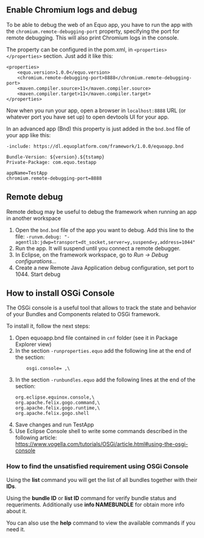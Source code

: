 ## Enable Chromium logs and debug

To be able to debug the web of an Equo app, you have to run the app with the `chromium.remote-debugging-port` property, specifying the port for remote debugging. This will also print Chromium logs in the console.

The property can be configured in the pom.xml, in `<properties></properties>` section. Just add it like this:
```
<properties>
    <equo.version>1.0.0</equo.version>
    <chromium.remote-debugging-port>8888</chromium.remote-debugging-port>
    <maven.compiler.source>11</maven.compiler.source>
    <maven.compiler.target>11</maven.compiler.target>
</properties>
```

Now when you run your app, open a browser in `localhost:8888` URL (or whatever port you have set up) to open devtools UI for your app.

In an advanced app (Bnd) this property is just added in the `bnd.bnd` file of your app like this:
```
-include: https://dl.equoplatform.com/framework/1.0.0/equoapp.bnd

Bundle-Version: ${version}.${tstamp}
Private-Package: com.equo.testapp

appName=TestApp
chromium.remote-debugging-port=8888
```

## Remote debug

Remote debug may be useful to debug the framework when running an app in another workspace

1. Open the `bnd.bnd` file of the app you want to debug. Add this line to the file:
`-runvm.debug: "-agentlib:jdwp=transport=dt_socket,server=y,suspend=y,address=1044"`
2.  Run the app. It will suspend until you connect a remote debugger.
3.  In Eclipse, on the framework workspace, go to _Run -> Debug configurations..._
4.  Create a new Remote Java Application debug configuration, set port to 1044. Start debug

## How to install OSGi Console

The OSGi console is a useful tool that allows to track the state and behavior of your Bundles and Components related to OSGi framework.

To install it, follow the next steps:
  1.  Open equoapp.bnd file contained in `cnf` folder (see it in Package Explorer view)
  2.  In the section `-runproperties.equo` add the following line at the end of the section: 
      ```
          osgi.console= ,\
      ```
  3. In the section `-runbundles.equo` add the following lines at the end of the section:
      ```
      org.eclipse.equinox.console,\
      org.apache.felix.gogo.command,\
      org.apache.felix.gogo.runtime,\
      org.apache.felix.gogo.shell
      ```
  4. Save changes and run TestApp
  5. Use Eclipse Console shell to write some commands described in the following article: https://www.vogella.com/tutorials/OSGi/article.html#using-the-osgi-console

### How to find the unsatisfied requirement using OSGi Console

Using the **list** command you will get the list of all bundles together with their **IDs**.

Using the **bundle ID** or **list ID** command for verify bundle status and requeriments. Additionally use **info NAMEBUNDLE** for obtain more info about it.

You can also use the **help** command to view the available commands if you need it.